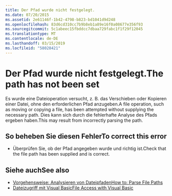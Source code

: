 ```yaml
---
title: Der Pfad wurde nicht festgelegt.
ms.date: 07/20/2015
ms.assetid: 2e61146f-1b42-4798-b823-bd1041d9d248
ms.openlocfilehash: 83d6cd310cc7b9b8eb1a89e16f0a08677e356f93
ms.sourcegitcommit: 5c1abeec15fbddcc7dbaa729fabc1f1f29f12045
ms.translationtype: MT
ms.contentlocale: de-DE
ms.lasthandoff: 03/15/2019
ms.locfileid: "58028421"
---
```

# <a name="the-path-has-not-been-set"></a><span data-ttu-id="655fd-102">Der Pfad wurde nicht festgelegt.</span><span class="sxs-lookup"><span data-stu-id="655fd-102">The path has not been set</span></span>
<span data-ttu-id="655fd-103">Es wurde eine Dateioperation versucht, z. B. das Verschieben oder Kopieren einer Datei, ohne den erforderlichen Pfad anzugeben.</span><span class="sxs-lookup"><span data-stu-id="655fd-103">A file operation, such as moving or copying a file, has been attempted without supplying the necessary path.</span></span> <span data-ttu-id="655fd-104">Dies kann sich durch die fehlerhafte Analyse des Pfads ergeben haben.</span><span class="sxs-lookup"><span data-stu-id="655fd-104">This may result from incorrectly parsing the path.</span></span>  
  
## <a name="to-correct-this-error"></a><span data-ttu-id="655fd-105">So beheben Sie diesen Fehler</span><span class="sxs-lookup"><span data-stu-id="655fd-105">To correct this error</span></span>  
  
-   <span data-ttu-id="655fd-106">Überprüfen Sie, ob der Pfad angegeben wurde und richtig ist.</span><span class="sxs-lookup"><span data-stu-id="655fd-106">Check that the file path has been supplied and is correct.</span></span>  
  
## <a name="see-also"></a><span data-ttu-id="655fd-107">Siehe auch</span><span class="sxs-lookup"><span data-stu-id="655fd-107">See also</span></span>

- [<span data-ttu-id="655fd-108">Vorgehensweise: Analysieren von Dateipfaden</span><span class="sxs-lookup"><span data-stu-id="655fd-108">How to: Parse File Paths</span></span>](../../visual-basic/developing-apps/programming/drives-directories-files/how-to-parse-file-paths.md)
- [<span data-ttu-id="655fd-109">Dateizugriff mit Visual Basic</span><span class="sxs-lookup"><span data-stu-id="655fd-109">File Access with Visual Basic</span></span>](../../visual-basic/developing-apps/programming/drives-directories-files/file-access.md)
